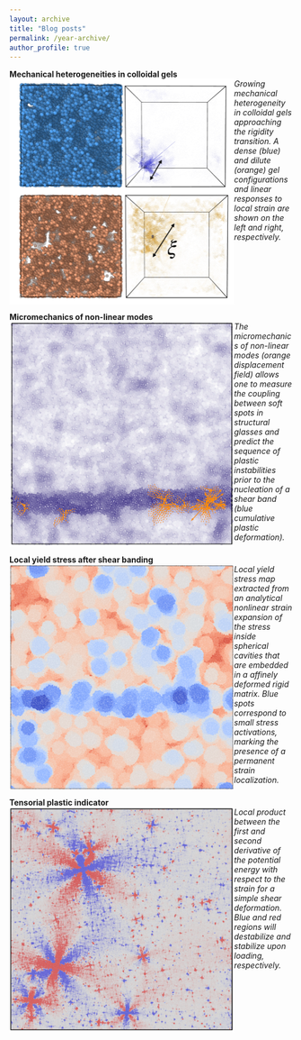 ```yaml
---
layout: archive
title: "Blog posts"
permalink: /year-archive/
author_profile: true
---
```


**Mechanical heterogeneities in colloidal gels**
<br/>
<img src="/images/gel_length_scale.png" width="400" height="400" align="left"/>
<em> Growing mechanical heterogeneity in colloidal gels approaching the rigidity transition. A dense (blue) and dilute (orange) gel configurations and linear responses to local strain are shown on the left and right, respectively.</em>
<br clear="left"/>

**Micromechanics of non-linear modes**
<br/>
<img src="/images/micromeca_non_linear_modes-min.png" width="400" height="400" align="left"/>
<em> The micromechanics of non-linear modes (orange displacement field) allows one to measure the coupling between soft spots in structural glasses and predict the sequence of plastic instabilities prior to the nucleation of a shear band (blue cumulative plastic deformation).</em>
<br clear="left"/>

**Local yield stress after shear banding**
<br/>
<img src="/images/strain_expansion-min.png" width="400" height="400" align="left"/>
<em>Local yield stress map extracted from an analytical nonlinear strain expansion of the stress inside spherical cavities that are embedded in a affinely deformed rigid matrix. Blue spots correspond to small stress activations, marking the presence of a permanent strain localization.</em>
<br clear="left"/>

**Tensorial plastic indicator**
<br/>
<img src="/images/pairwise_product-min.png" width="400" height="400" align="left"/>
<em>Local product between the first and second derivative of the potential energy with respect to the strain for a simple shear deformation. Blue and red regions will destabilize and stabilize upon loading, respectively.</em>
<br clear="left"/>


